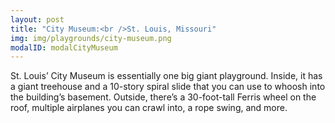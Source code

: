```yaml
---
layout: post
title: "City Museum:<br />St. Louis, Missouri"
img: img/playgrounds/city-museum.png
modalID: modalCityMuseum
---
```

St. Louis’ City Museum is essentially one big giant playground. Inside, it has a giant treehouse and a 10-story spiral slide that you can use to whoosh into the building’s basement. Outside, there’s a 30-foot-tall Ferris wheel on the roof, multiple airplanes you can crawl into, a rope swing, and more.

